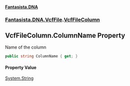 #### [Fantasista.DNA](index.md 'index')
### [Fantasista.DNA.VcfFile](Fantasista.DNA.VcfFile.md 'Fantasista.DNA.VcfFile').[VcfFileColumn](Fantasista.DNA.VcfFile.VcfFileColumn.md 'Fantasista.DNA.VcfFile.VcfFileColumn')

## VcfFileColumn.ColumnName Property

Name of the column

```csharp
public string ColumnName { get; }
```

#### Property Value
[System.String](https://docs.microsoft.com/en-us/dotnet/api/System.String 'System.String')